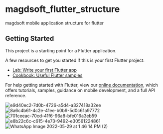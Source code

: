 # magdsoft_flutter_structure

magdsoft mobile application structure for flutter

## Getting Started

This project is a starting point for a Flutter application.

A few resources to get you started if this is your first Flutter project:

- [Lab: Write your first Flutter app](https://flutter.dev/docs/get-started/codelab)
- [Cookbook: Useful Flutter samples](https://flutter.dev/docs/cookbook)

For help getting started with Flutter, view our
[online documentation](https://flutter.dev/docs), which offers tutorials,
samples, guidance on mobile development, and a full API reference.





![e9d40ec2-7d0b-4726-a5d4-a327418a32ee](https://user-images.githubusercontent.com/77578718/177360205-f13faf31-aff6-4807-851e-199ec8a29eb1.png)
![8a6c4b61-4c2e-41ee-b0b9-5d0c61a97772](https://user-images.githubusercontent.com/77578718/177360937-0063c491-1036-4ab4-ad5e-61c6c127446e.png)
![701ceeac-70cd-41f6-96a8-bfe016a3eb59](https://user-images.githubusercontent.com/77578718/177361095-4dea770c-3de5-4295-af4c-793cb2f3c2a2.png)
![e8b22c6c-c615-4e73-9492-e30561224861](https://user-images.githubusercontent.com/77578718/177361256-42457cc5-bfde-40dc-b076-150405feb6cc.png)
![WhatsApp Image 2022-05-29 at 1 46 14 PM (2)](https://user-images.githubusercontent.com/33758561/170867009-1aa89fa8-134c-41c4-9ecc-83ba362551c4.jpeg)
